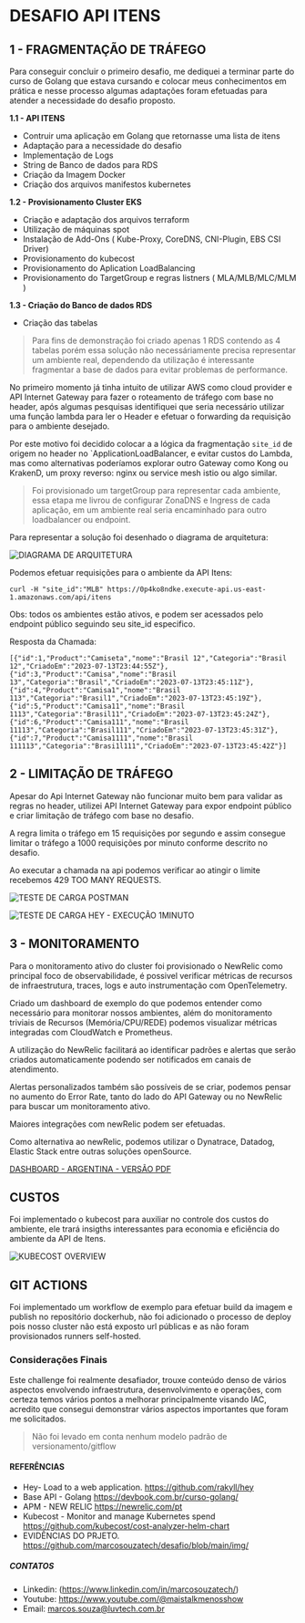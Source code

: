 
# DESAFIO API ITENS #

## 1 - FRAGMENTAÇÃO DE TRÁFEGO
 
Para conseguir concluir o primeiro desafio, me dediquei a terminar parte do curso de Golang que estava cursando e colocar meus conhecimentos em prática e nesse processo algumas adaptações foram efetuadas para atender a necessidade do desafio proposto.

**1.1 - API ITENS**

- Contruir uma aplicação em Golang que retornasse uma lista de itens
- Adaptação para a necessidade do desafio
- Implementação de Logs
- String de Banco de dados para RDS
- Criação da Imagem Docker
- Criação dos arquivos manifestos kubernetes
  
**1.2 - Provisionamento Cluster EKS**
- Criação e adaptação dos arquivos terraform
- Utilização de máquinas spot
- Instalação de Add-Ons ( Kube-Proxy, CoreDNS, CNI-Plugin, EBS CSI Driver)
- Provisionamento do kubecost
- Provisionamento do Aplication LoadBalancing
- Provisionamento do TargetGroup e regras listners ( MLA/MLB/MLC/MLM )
  
**1.3 - Criação do Banco de dados RDS**
- Criação das tabelas

> Para fins de demonstração foi criado apenas 1 RDS contendo as 4 tabelas porém essa solução não necessáriamente precisa representar um ambiente real, dependendo da utilização é interessante fragmentar a base de dados para evitar problemas de performance. 

No primeiro momento já tinha intuito de utilizar AWS como cloud provider e API Internet Gateway para fazer o roteamento de tráfego com base no header, após algumas pesquisas identifiquei que seria necessário utilizar uma função lambda para ler o Header e efetuar o forwarding da requisição para o ambiente desejado.

Por este motivo foi decidido colocar a a lógica da fragmentação `site_id` de origem no header no `ApplicationLoadBalancer, e evitar custos do Lambda, mas como alternativas poderíamos explorar outro Gateway como Kong ou KrakenD, um proxy reverso: nginx ou service mesh istio ou algo similar. 

> Foi provisionado um targetGroup para representar cada ambiente, essa etapa me livrou de configurar ZonaDNS e Ingress de cada aplicação, em um ambiente real seria encaminhado para outro loadbalancer ou endpoint.

Para representar a solução foi desenhado o diagrama de arquitetura:

![DIAGRAMA DE ARQUITETURA ](https://github.com/marcosouzatech/desafio/blob/main/img/diagrama.png)


Podemos efetuar requisições para o ambiente da API Itens:
```
curl -H "site_id":"MLB" https://0p4ko8ndke.execute-api.us-east-1.amazonaws.com/api/itens
```
Obs: todos os ambientes estão ativos, e podem ser acessados pelo endpoint público seguindo seu site_id especifico.

Resposta da Chamada:
```
[{"id":1,"Product":"Camiseta","nome":"Brasil 12","Categoria":"Brasil 12","CriadoEm":"2023-07-13T23:44:55Z"},{"id":3,"Product":"Camisa","nome":"Brasil 13","Categoria":"Brasil","CriadoEm":"2023-07-13T23:45:11Z"},{"id":4,"Product":"Camisa1","nome":"Brasil 113","Categoria":"Brasil1","CriadoEm":"2023-07-13T23:45:19Z"},{"id":5,"Product":"Camisa11","nome":"Brasil 1113","Categoria":"Brasil11","CriadoEm":"2023-07-13T23:45:24Z"},{"id":6,"Product":"Camisa111","nome":"Brasil 11113","Categoria":"Brasil111","CriadoEm":"2023-07-13T23:45:31Z"},{"id":7,"Product":"Camisa1111","nome":"Brasil 111113","Categoria":"Brasi1l111","CriadoEm":"2023-07-13T23:45:42Z"}]

```

## 2 - LIMITAÇÃO DE TRÁFEGO

Apesar do Api Internet Gateway não funcionar muito bem para validar as regras no header, utilizei API Internet Gateway para expor endpoint público e criar limitação de tráfego com base no desafio.
  
A regra limita o tráfego em 15 requisições por segundo e assim consegue limitar o tráfego a 1000 requisições por minuto conforme descrito no desafio. 

Ao executar a chamada na api podemos verificar ao atingir o limite recebemos 429 TOO MANY REQUESTS.
  
![TESTE DE CARGA POSTMAN](https://github.com/marcosouzatech/desafio/blob/main/img/teste_postman.png)

![TESTE DE CARGA HEY - EXECUÇÃO 1MINUTO](https://github.com/marcosouzatech/desafio/blob/main/img/teste_hey.png)
  
## 3 - MONITORAMENTO

Para o monitoramento ativo do cluster foi provisionado o NewRelic como principal foco de observabilidade, é possivel verificar métricas de recursos de infraestrutura, traces, logs e auto instrumentação com OpenTelemetry. 

Criado um dashboard de exemplo do que podemos entender como necessário para monitorar nossos ambientes, além do monitoramento triviais de Recursos (Memória/CPU/REDE) podemos visualizar métricas integradas com CloudWatch e Prometheus. 

A utilização do NewRelic facilitará ao identificar padrões e alertas que serão criados automaticamente podendo ser notificados em canais de atendimento. 

Alertas personalizados também são possíveis de se criar, podemos pensar no aumento do Error Rate, tanto do lado do API Gateway ou no NewRelic para buscar um monitoramento ativo.

Maiores integrações com newRelic podem ser efetuadas. 

Como alternativa ao newRelic, podemos utilizar o Dynatrace, Datadog, Elastic Stack entre outras soluções openSource. 

[DASHBOARD - ARGENTINA - VERSÃO PDF ](https://github.com/marcosouzatech/desafio/blob/main/img/dashboard_argentina.pdf)

## CUSTOS 

Foi implementado o kubecost para auxiliar no controle dos custos do ambiente, ele trará insigths interessantes para economia e eficiência do ambiente da API de Itens. 
  
![KUBECOST OVERVIEW](https://github.com/marcosouzatech/desafio/blob/main/img/kubecost.png)

## GIT ACTIONS

Foi implementado um workflow de exemplo para efetuar build da imagem e publish no repositório dockerhub, não foi adicionado o processo de deploy pois nosso cluster não está exposto url públicas e as não foram provisionados runners self-hosted. 

### Considerações Finais
  
Este challenge foi realmente desafiador, trouxe conteúdo denso de vários aspectos envolvendo infraestrutura, desenvolvimento e operações, com certeza temos vários pontos a melhorar principalmente visando IAC, acredito que consegui demonstrar vários aspectos importantes que foram me solicitados. 

> Não foi levado em conta nenhum modelo padrão de versionamento/gitflow


#### REFERÊNCIAS

- Hey- Load to a web application.
https://github.com/rakyll/hey
- Base API - Golang
https://devbook.com.br/curso-golang/
- APM - NEW RELIC
https://newrelic.com/pt
- Kubecost - Monitor and manage Kubernetes spend
https://github.com/kubecost/cost-analyzer-helm-chart
- EVIDÊNCIAS DO PRJETO.
https://github.com/marcosouzatech/desafio/blob/main/img/

##### CONTATOS
- Linkedin: (https://www.linkedin.com/in/marcosouzatech/)
- Youtube: https://www.youtube.com/@maistalkmenosshow
- Email: marcos.souza@luvtech.com.br